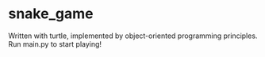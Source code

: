 # snake_game
Written with turtle, implemented by object-oriented programming principles.
Run main.py to start playing!
